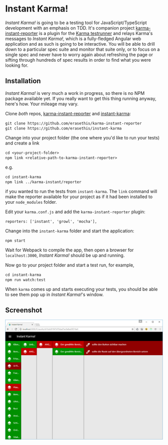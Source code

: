 # Instant Karma!

*Instant Karma!* is going to be a testing tool for JavaScript/TypeScript development with an emphasis on TDD. It's companion project [karma-instant-reporter](https://github.com/erasethis/karma-instant-reporter) is a plugin for the [Karma testrunner](https://github.com/karma-runner/karma) and relays Karma's messages to *Instant Karma!*, which is a fully-fledged Angular web application and as such is going to be interactive. You will be able to drill down to a particular spec suite and monitor that suite only, or to focus on a single spec and never have to worry again about refreshing the page or sifting through hundreds of spec results in order to find what you were looking for. 

## Installation

*Instant Karma!* is very much a work in progress, so there is no NPM package available yet.
If you really want to get this thing running anyway, here's how. Your mileage may vary.

Clone *both* repos, [karma-instant-reporter](https://github.com/erasethis/karma-instant-reporter) and [instant-karma](https://github.com/erasethis/instant-karma):

    git clone https://github.com/erasethis/karma-instant-reporter
    git clone https://github.com/erasethis/instant-karma

Change into your project folder (the one where you'd like to run your tests) and create a link

    cd <your-project-folder>
    npm link <relative-path-to-karma-instant-reporter>

e.g.

    cd instant-karma
    npm link ../karma-instant/reporter

if you wanted to run the tests from `instant-karma`. The `link` command will make the reporter available for your project as if it had been installed to your `node_modules` folder.

Edit your `karma.conf.js` and add the `karma-instant-reporter` plugin:

    reporters: ['instant', 'growl', 'mocha'],

Change into the `instant-karma` folder and start the application:

    npm start

Wait for Webpack to compile the app, then open a browser for `localhost:3000`, *Instant Karma!* should be up and running.

Now go to your project folder and start a test run, for example,

    cd instant-karma
    npm run watch:test

When `karma` comes up and starts executing your tests, you should be able to see them pop up in *Instant Karma!*'s window. 

## Screenshot

![Screenshot](src/assets/img/screenshot.png)

